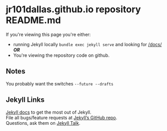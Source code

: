 # jr101dallas.github.io repository README.md
If you're viewing this page you're either:  
* running Jekyll locally ```bundle exec jekyll serve``` and looking for [/docs/](http://127.0.0.1:4000/docs/)  
***OR***
* You're viewing the repository code on github.

## Notes
You probably want the switches ```--future --drafts```

## Jekyll Links
[Jekyll docs][jekyll-docs] to get the most out of Jekyll.  
File all bugs/feature requests at [Jekyll’s GitHub repo][jekyll-gh].  
Questions, ask them on [Jekyll Talk][jekyll-talk].  

[jekyll-docs]: https://jekyllrb.com/docs/home
[jekyll-gh]:   https://github.com/jekyll/jekyll
[jekyll-talk]: https://talk.jekyllrb.com/